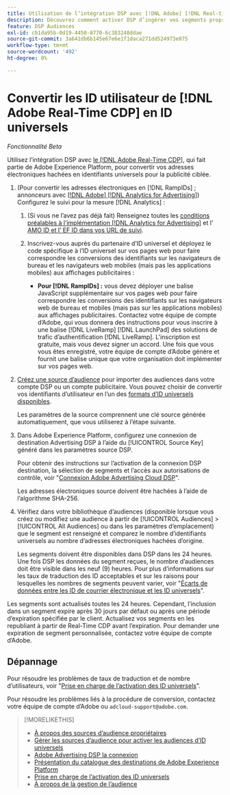 ```yaml
---
title: Utilisation de l’intégration DSP avec [!DNL Adobe] [!DNL Real-time CDP]
description: Découvrez comment activer DSP d’ingérer vos segments propriétaires  [!DNL Adobe] [!DNL Real-time CDP].
feature: DSP Audiences
exl-id: cb1da95b-0d19-4450-8770-6c383248ddae
source-git-commit: 3a641db6b145e67e6e1f1daca271dd524973e075
workflow-type: tm+mt
source-wordcount: '492'
ht-degree: 0%

---
```


# Convertir les ID utilisateur de [!DNL Adobe Real-Time CDP] en ID universels

*Fonctionnalité Beta*

Utilisez l’intégration DSP avec [le [!DNL Adobe Real-Time CDP]](https://experienceleague.adobe.com/docs/experience-platform/rtcdp/overview.html?lang=fr), qui fait partie de Adobe Experience Platform, pour convertir vos adresses électroniques hachées en identifiants universels pour la publicité ciblée.

1. (Pour convertir les adresses électroniques en [!DNL RampIDs]<!-- or [!DNL ID5] IDs --> ; annonceurs avec [[!DNL Adobe] [!DNL Analytics for Advertising]](/help/integrations/analytics/overview.md)) Configurez le suivi pour la mesure [!DNL Analytics] :

   1. (Si vous ne l’avez pas déjà fait) Renseignez toutes les [conditions préalables à l’implémentation  [!DNL Analytics for Advertising]](/help/integrations/analytics/prerequisites.md) et l’ [AMO ID et l’ EF ID dans vos URL de suivi](/help/integrations/analytics/ids.md).

   1. Inscrivez-vous auprès du partenaire d’ID universel et déployez le code spécifique à l’ID universel sur vos pages web pour faire correspondre les conversions des identifiants sur les navigateurs de bureau et les navigateurs web mobiles (mais pas les applications mobiles) aux affichages publicitaires :

      * **Pour [!DNL RampIDs] :** vous devez déployer une balise JavaScript supplémentaire sur vos pages web pour faire correspondre les conversions des identifiants sur les navigateurs web de bureau et mobiles (mais pas sur les applications mobiles) aux affichages publicitaires. Contactez votre équipe de compte d’Adobe, qui vous donnera des instructions pour vous inscrire à une balise [!DNL LiveRamp] [!DNL LaunchPad] des solutions de trafic d’authentification [!DNL LiveRamp]. L&#39;inscription est gratuite, mais vous devez signer un accord. Une fois que vous vous êtes enregistré, votre équipe de compte d’Adobe génère et fournit une balise unique que votre organisation doit implémenter sur vos pages web.

1. [Créez une source d’audience](source-manage.md) pour importer des audiences dans votre compte DSP ou un compte publicitaire. Vous pouvez choisir de convertir vos identifiants d’utilisateur en l’un des [formats d’ID universels disponibles](source-about.md).

   Les paramètres de la source comprennent une clé source générée automatiquement, que vous utiliserez à l’étape suivante.

1. Dans Adobe Experience Platform, configurez une connexion de destination Advertising DSP à l’aide du [!UICONTROL Source Key] généré dans les paramètres source DSP.

   Pour obtenir des instructions sur l’activation de la connexion DSP destination, la sélection de segments et l’accès aux autorisations de contrôle, voir &quot;[Connexion Adobe Advertising Cloud DSP](https://experienceleague.adobe.com/docs/experience-platform/destinations/catalog/advertising/adobe-advertising-cloud-connection.html?lang=fr)&quot;.

   Les adresses électroniques source doivent être hachées à l’aide de l’algorithme SHA-256.

1. Vérifiez dans votre bibliothèque d’audiences (disponible lorsque vous créez ou modifiez une audience à partir de [!UICONTROL Audiences] > [!UICONTROL All Audiences] ou dans les paramètres d’emplacement) que le segment est renseigné et comparez le nombre d’identifiants universels au nombre d’adresses électroniques hachées d’origine.

   Les segments doivent être disponibles dans DSP dans les 24 heures. Une fois DSP les données du segment reçues, le nombre d’audiences doit être visible dans les neuf (9) heures. Pour plus d’informations sur les taux de traduction des ID acceptables et sur les raisons pour lesquelles les nombres de segments peuvent varier, voir &quot;[Écarts de données entre les ID de courrier électronique et les ID universels](#universal-ids-data-variances)&quot;.

Les segments sont actualisés toutes les 24 heures. Cependant, l’inclusion dans un segment expire après 30 jours par défaut ou après une période d’expiration spécifiée par le client. Actualisez vos segments en les republiant à partir de Real-Time CDP avant l’expiration. Pour demander une expiration de segment personnalisée, contactez votre équipe de compte d’Adobe.

## Dépannage

Pour résoudre les problèmes de taux de traduction et de nombre d’utilisateurs, voir &quot;[Prise en charge de l’activation des ID universels](/help/dsp/audiences/universal-ids.md)&quot;.

Pour résoudre les problèmes liés à la procédure de conversion, contactez votre équipe de compte d’Adobe ou `adcloud-support@adobe.com`.

>[!MORELIKETHIS]
>
>* [À propos des sources d’audience propriétaires](/help/dsp/audiences/sources/source-about.md)
>* [Gérer les sources d’audience pour activer les audiences d’ID universels](source-manage.md)
>* [Adobe Advertising DSP la connexion](https://experienceleague.adobe.com/docs/experience-platform/destinations/catalog/advertising/adobe-advertising-cloud-connection.html?lang=fr)
>* [&#x200B; Présentation du catalogue des destinations de Adobe Experience Platform &#x200B;](https://experienceleague.adobe.com/docs/experience-platform/destinations/catalog/overview.html?lang=fr)
>* [Prise en charge de l’activation des ID universels](/help/dsp/audiences/universal-ids.md)
>* [À propos de la gestion de l’audience](/help/dsp/audiences/audience-about.md)
